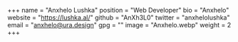 +++
name = "Anxhelo Lushka"
position = "Web Developer"
bio = "Anxhelo"
website = "https://lushka.al/"
github = "AnXh3L0"
twitter = "anxhelolushka"
email = "anxhelo@ura.design"
gpg = ""
image = "Anxhelo.webp"
weight = 2
+++
